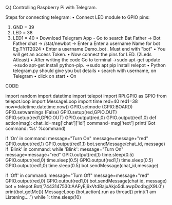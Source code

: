 Q.) Controlling Raspberry Pi with Telegram.

Steps for connecting telegram:
• Connect LED module to GPIO pins:
1. GND = 39
2. LED = 38
3. LED1 = 40
• Download Telegram App - Go to search Bat Father → Bot Father chat → /stat/newbot
→ Enter a Enter a username Name for bot Eg.TYIT2024
• Enter a username Demo_bot . Must end with "bot"
• You will get an access Token.
• Now connect the pins for LED.
(2Leds Atleast)
• After writing the code Go to terminal
→sudo apt-get update
→sudo apt-get install python-pip.
→sudo apt pip install relepot
• Python telegram.py should give you but details
• search with username, on Telegram
• click on start
• On

CODE:

import random
import datetime
import telepot
import RPi.GPIO as GPIO
from telepot.loop import MessageLoop
import time
red=40
red1=38
now=datetime.datetime.now()
GPIO.setmode (GPIO.BOARD)
GPIO.setwarnings (False)
GPIO.setup(red,GPIO.OUT)
GPIO.setup(red1,GPIO.OUT)
GPIO.output(red,0)
GPIO.output(red1,0)
def action(msg):
chat_id=msg['chat']['id']
command=msg['text']
print('Got command: %s' %command)

if 'On' in command:
  message="Turn On"
  message=message+"red"
  GPIO.output(red,1) GPIO.output(red1,1)
  bot.sendMessage(chat_id, message)
  if 'Blink' in command:
  while 'Blink':
  message="Turn On"
  message=message+"red"
  GPIO.output(red,1)
  time.sleep(0.5)
  GPIO.output(red,0)
  time.sleep(0.5)
  GPIO.output(red1,1)
  time.sleep(0.5)
  GPIO.output(red1,0)
  time.sleep(0.5)
  bot.sendMessage(chat_id,message)

if 'Off' in command:
  message="Turn Off"
  message=message+"red"
  GPIO.output(red,0)
  GPIO.output(red1,0)
  bot.sendMessage(chat id, message)
bot = telepot.Bot('7443147530:AAFyEj6xVtdBajuAkjo5dLawpDodbgjX9L0')
print(bot.getMe())
MessageLoop (bot,action).run as thread()
print('I am Listening....”)
while 1:
time.sleep(10)
